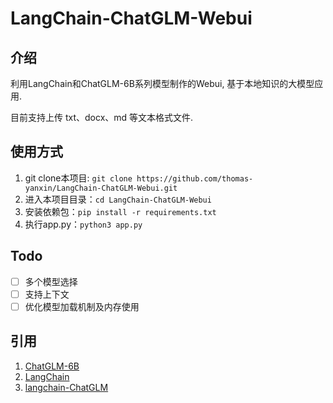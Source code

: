 # LangChain-ChatGLM-Webui

## 介绍

利用LangChain和ChatGLM-6B系列模型制作的Webui, 基于本地知识的大模型应用.

目前支持上传 txt、docx、md 等文本格式文件.

## 使用方式

1. git clone本项目: `git clone https://github.com/thomas-yanxin/LangChain-ChatGLM-Webui.git`
2. 进入本项目目录：`cd LangChain-ChatGLM-Webui`
3. 安装依赖包：`pip install -r requirements.txt`
4. 执行app.py：`python3 app.py`

## Todo

* [ ] 多个模型选择
* [ ] 支持上下文
* [ ] 优化模型加载机制及内存使用

## 引用

1. [ChatGLM-6B](https://github.com/THUDM/ChatGLM-6B)
2. [LangChain](https://github.com/hwchase17/langchain)
3. [langchain-ChatGLM](https://github.com/imClumsyPanda/langchain-ChatGLM)
